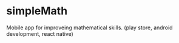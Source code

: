# simpleMath
Mobile app for  improveing mathematical skills. (play store, android development, react native)
